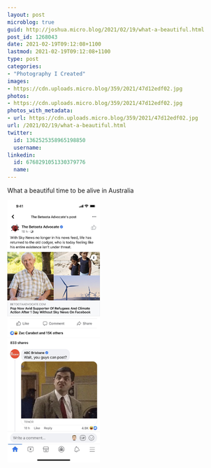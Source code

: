 ```yaml
---
layout: post
microblog: true
guid: http://joshua.micro.blog/2021/02/19/what-a-beautiful.html
post_id: 1268043
date: 2021-02-19T09:12:08+1100
lastmod: 2021-02-19T09:12:08+1100
type: post
categories:
- "Photography I Created"
images:
- https://cdn.uploads.micro.blog/359/2021/47d12edf02.jpg
photos:
- https://cdn.uploads.micro.blog/359/2021/47d12edf02.jpg
photos_with_metadata:
- url: https://cdn.uploads.micro.blog/359/2021/47d12edf02.jpg
url: /2021/02/19/what-a-beautiful.html
twitter:
  id: 1362525358965198850
  username: 
linkedin:
  id: 6768291051330379776
  name: 
---
```

What a beautiful time to be alive in Australia

<img src="uploads/2021/47d12edf02.jpg" width="212" height="600" alt="" />

